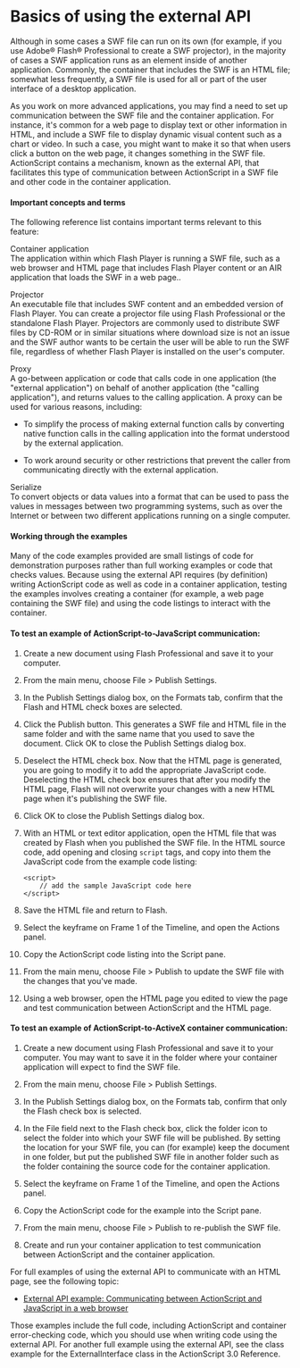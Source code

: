 # Basics of using the external API

Although in some cases a SWF file can run on its own (for example, if you use
Adobe® Flash® Professional to create a SWF projector), in the majority of cases
a SWF application runs as an element inside of another application. Commonly,
the container that includes the SWF is an HTML file; somewhat less frequently, a
SWF file is used for all or part of the user interface of a desktop application.

As you work on more advanced applications, you may find a need to set up
communication between the SWF file and the container application. For instance,
it's common for a web page to display text or other information in HTML, and
include a SWF file to display dynamic visual content such as a chart or video.
In such a case, you might want to make it so that when users click a button on
the web page, it changes something in the SWF file. ActionScript contains a
mechanism, known as the external API, that facilitates this type of
communication between ActionScript in a SWF file and other code in the container
application.

#### Important concepts and terms

The following reference list contains important terms relevant to this feature:

Container application  
The application within which Flash Player is running a SWF file, such as a web
browser and HTML page that includes Flash Player content or an AIR application
that loads the SWF in a web page..

Projector  
An executable file that includes SWF content and an embedded version of Flash
Player. You can create a projector file using Flash Professional or the
standalone Flash Player. Projectors are commonly used to distribute SWF files by
CD-ROM or in similar situations where download size is not an issue and the SWF
author wants to be certain the user will be able to run the SWF file, regardless
of whether Flash Player is installed on the user's computer.

Proxy  
A go-between application or code that calls code in one application (the
"external application") on behalf of another application (the "calling
application"), and returns values to the calling application. A proxy can be
used for various reasons, including:

- To simplify the process of making external function calls by converting native
  function calls in the calling application into the format understood by the
  external application.

- To work around security or other restrictions that prevent the caller from
  communicating directly with the external application.

Serialize  
To convert objects or data values into a format that can be used to pass the
values in messages between two programming systems, such as over the Internet or
between two different applications running on a single computer.

#### Working through the examples

Many of the code examples provided are small listings of code for demonstration
purposes rather than full working examples or code that checks values. Because
using the external API requires (by definition) writing ActionScript code as
well as code in a container application, testing the examples involves creating
a container (for example, a web page containing the SWF file) and using the code
listings to interact with the container.

#### To test an example of ActionScript-to-JavaScript communication:

1.  Create a new document using Flash Professional and save it to your computer.

2.  From the main menu, choose File \> Publish Settings.

3.  In the Publish Settings dialog box, on the Formats tab, confirm that the
    Flash and HTML check boxes are selected.

4.  Click the Publish button. This generates a SWF file and HTML file in the
    same folder and with the same name that you used to save the document. Click
    OK to close the Publish Settings dialog box.

5.  Deselect the HTML check box. Now that the HTML page is generated, you are
    going to modify it to add the appropriate JavaScript code. Deselecting the
    HTML check box ensures that after you modify the HTML page, Flash will not
    overwrite your changes with a new HTML page when it's publishing the SWF
    file.

6.  Click OK to close the Publish Settings dialog box.

7.  With an HTML or text editor application, open the HTML file that was created
    by Flash when you published the SWF file. In the HTML source code, add
    opening and closing `script` tags, and copy into them the JavaScript code
    from the example code listing:

        <script>
        	// add the sample JavaScript code here
        </script>

8.  Save the HTML file and return to Flash.

9.  Select the keyframe on Frame 1 of the Timeline, and open the Actions panel.

10. Copy the ActionScript code listing into the Script pane.

11. From the main menu, choose File \> Publish to update the SWF file with the
    changes that you've made.

12. Using a web browser, open the HTML page you edited to view the page and test
    communication between ActionScript and the HTML page.

#### To test an example of ActionScript-to-ActiveX container communication:

1.  Create a new document using Flash Professional and save it to your computer.
    You may want to save it in the folder where your container application will
    expect to find the SWF file.

2.  From the main menu, choose File \> Publish Settings.

3.  In the Publish Settings dialog box, on the Formats tab, confirm that only
    the Flash check box is selected.

4.  In the File field next to the Flash check box, click the folder icon to
    select the folder into which your SWF file will be published. By setting the
    location for your SWF file, you can (for example) keep the document in one
    folder, but put the published SWF file in another folder such as the folder
    containing the source code for the container application.

5.  Select the keyframe on Frame 1 of the Timeline, and open the Actions panel.

6.  Copy the ActionScript code for the example into the Script pane.

7.  From the main menu, choose File \> Publish to re-publish the SWF file.

8.  Create and run your container application to test communication between
    ActionScript and the container application.

For full examples of using the external API to communicate with an HTML page,
see the following topic:

- [External API example: Communicating between ActionScript and JavaScript in a web browser](WS5b3ccc516d4fbf351e63e3d118a9b90204-7cb1.html)

Those examples include the full code, including ActionScript and container
error-checking code, which you should use when writing code using the external
API. For another full example using the external API, see the class example for
the ExternalInterface class in the ActionScript 3.0 Reference.

